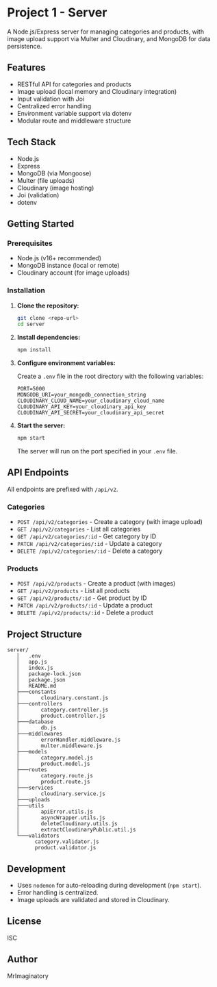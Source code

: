 # Project 1 - Server

A Node.js/Express server for managing categories and products, with image upload support via Multer and Cloudinary, and MongoDB for data persistence.

## Features

- RESTful API for categories and products
- Image upload (local memory and Cloudinary integration)
- Input validation with Joi
- Centralized error handling
- Environment variable support via dotenv
- Modular route and middleware structure

## Tech Stack

- Node.js
- Express
- MongoDB (via Mongoose)
- Multer (file uploads)
- Cloudinary (image hosting)
- Joi (validation)
- dotenv

## Getting Started

### Prerequisites

- Node.js (v16+ recommended)
- MongoDB instance (local or remote)
- Cloudinary account (for image uploads)

### Installation

1. **Clone the repository:**
   ```bash
   git clone <repo-url>
   cd server
   ```

2. **Install dependencies:**
   ```bash
   npm install
   ```

3. **Configure environment variables:**

   Create a `.env` file in the root directory with the following variables:

   ```
   PORT=5000
   MONGODB_URI=your_mongodb_connection_string
   CLOUDINARY_CLOUD_NAME=your_cloudinary_cloud_name
   CLOUDINARY_API_KEY=your_cloudinary_api_key
   CLOUDINARY_API_SECRET=your_cloudinary_api_secret
   ```

4. **Start the server:**
   ```bash
   npm start
   ```

   The server will run on the port specified in your `.env` file.

## API Endpoints

All endpoints are prefixed with `/api/v2`.

### Categories

- `POST /api/v2/categories` - Create a category (with image upload)
- `GET /api/v2/categories` - List all categories
- `GET /api/v2/categories/:id` - Get category by ID
- `PATCH /api/v2/categories/:id` - Update a category
- `DELETE /api/v2/categories/:id` - Delete a category

### Products

- `POST /api/v2/products` - Create a product (with images)
- `GET /api/v2/products` - List all products
- `GET /api/v2/products/:id` - Get product by ID
- `PATCH /api/v2/products/:id` - Update a product
- `DELETE /api/v2/products/:id` - Delete a product

## Project Structure

```
server/
   │   .env
   │   app.js
   │   index.js
   │   package-lock.json        
   │   package.json
   │   README.md
   ├───constants
   │       cloudinary.constant.js
   ├───controllers
   │       category.controller.js
   │       product.controller.js
   ├───database
   │       db.js
   ├───middlewares
   │       errorHandler.middleware.js
   │       multer.middleware.js
   ├───models
   │       category.model.js
   │       product.model.js
   ├───routes
   │       category.route.js
   │       product.route.js
   ├───services
   │       cloudinary.service.js
   ├───uploads
   ├───utils
   │       apiError.utils.js
   │       asyncWrapper.utils.js
   │       deleteCloudinary.utils.js
   │       extractCloudinaryPublic.util.js
   └───validators
         category.validator.js
         product.validator.js
```

## Development

- Uses `nodemon` for auto-reloading during development (`npm start`).
- Error handling is centralized.
- Image uploads are validated and stored in Cloudinary.

## License

ISC

## Author

MrImaginatory
